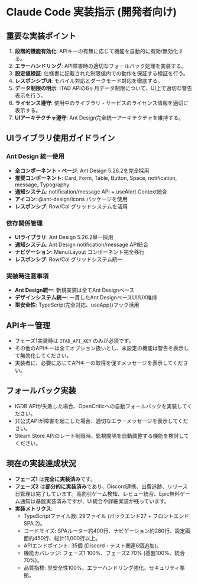 # Claude Code 実装指示 (開発者向け)

## 重要な実装ポイント

1. **段階的機能有効化**: APIキーの有無に応じて機能を自動的に有効/無効化する。
2. **エラーハンドリング**: API障害時の適切なフォールバック処理を実装する。
3. **設定値検証**: 仕様書に記載された制限値内での動作を保証する検証を行う。
4. **レスポンシブUI**: モバイル対応とダークモード対応を徹底する。
5. **データ制限の明示**: ITAD APIの6ヶ月データ制限について、UI上で適切な警告表示を行う。
6. **ライセンス遵守**: 使用中のライブラリ・サービスのライセンス情報を適切に表示する。
7. **UIアーキテクチャ遵守**: Ant Design完全統一アーキテクチャを維持する。

## UIライブラリ使用ガイドライン

### Ant Design 統一使用
* **全コンポーネント・ページ**: Ant Design 5.26.2を完全採用
* **推奨コンポーネント**: Card, Form, Table, Button, Space, notification, message, Typography
* **通知システム**: notification/message API + useAlert Context統合
* **アイコン**: @ant-design/icons パッケージを使用
* **レスポンシブ**: Row/Col グリッドシステムを活用

### 依存関係管理
* **UIライブラリ**: Ant Design 5.26.2単一採用
* **通知システム**: Ant Design notification/message API統合
* **ナビゲーション**: Menu/Layout コンポーネント完全移行
* **レスポンシブ**: Row/Col グリッドシステム統一

### 実装時注意事項
* **Ant Design統一**: 新規実装は全てAnt Designベース
* **デザインシステム統一**: 一貫したAnt DesignベースUI/UX維持
* **型安全性**: TypeScript完全対応、useApp()フック活用

## APIキー管理

* フェーズ1実装時は `ITAD_API_KEY` のみが必須です。
* その他のAPIキーは全てオプション扱いとし、未設定の機能は警告を表示して無効化してください。
* 実装者に、必要に応じてAPIキーの取得を促すメッセージを表示してください。

## フォールバック実装

* IGDB APIが失敗した場合、OpenCriticへの自動フォールバックを実装してください。
* 非公式APIが障害を起こした場合、適切なエラーメッセージを表示してください。
* Steam Store APIのレート制限時、監視間隔を自動調整する機能を検討してください。

## 現在の実装達成状況

* **フェーズ1** は**完全に実装済み**です。
* **フェーズ2** は**部分的に実装済み**であり、Discord連携、出費追跡、リリース日管理は完了しています。高割引ゲーム検知、レビュー統合、Epic無料ゲーム通知は基盤実装済みですが、UI統合や詳細実装が残っています。
* **実装メトリクス**:
    * TypeScriptファイル数: 29ファイル (バックエンド27 + フロントエンドSPA 2)。
    * コードサイズ: SPAルーター約400行、ナビゲーション約280行、設定画面約450行、総計11,000行以上。
    * APIエンドポイント: 35個 (Discord・テスト関連6個追加)。
    * 機能カバレッジ: フェーズ1 100%、フェーズ2 70% (基盤100%、統合70%)。
    * 品質指標: 型安全性100%、エラーハンドリング強化、セキュリティ準拠。